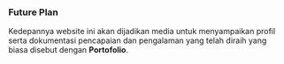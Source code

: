 ### Future Plan
Kedepannya website ini akan dijadikan media untuk menyampaikan profil serta dokumentasi pencapaian dan pengalaman yang telah diraih yang biasa disebut dengan **Portofolio**.
